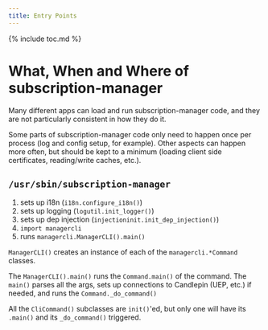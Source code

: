 ```yaml
---
title: Entry Points
---
```

{% include toc.md %}

# What, When and Where of subscription-manager

Many different apps can load and run subscription-manager code, and they are
not particularly consistent in how they do it.

Some parts of subscription-manager code only need to happen once per process
(log and config setup, for example). Other aspects can happen more often, but should
be kept to a minimum (loading client side certificates, reading/write caches, etc.).

## `/usr/sbin/subscription-manager`

1. sets up i18n (`i18n.configure_i18n()`)
1. sets up logging (`logutil.init_logger()`)
1. sets up dep injection (`injectioninit.init_dep_injection()`)
1. `import managercli`
1. runs `managercli.ManagerCLI().main()`

`ManagerCLI()` creates an instance of each of the `managercli.*Command` classes.

The `ManagerCLI().main()` runs the `Command.main()` of the command. The `main()`
parses all the args, sets up connections to Candlepin (UEP, etc.) if needed, and
runs the `Command._do_command()`

All the `CliCommand()` subclasses are `init()`'ed, but only one will have its `.main()`
and its `_do_command()` triggered. 
